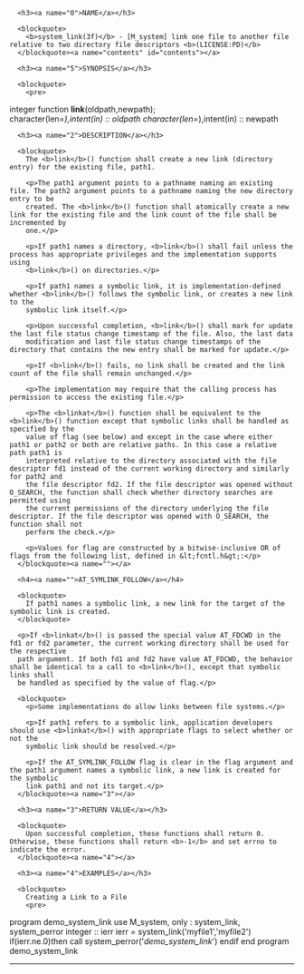 <?
<body?>
<!DOCTYPE html PUBLIC "-//W3C//DTD XHTML 1.0 Transitional//EN"
    "http://www.w3.org/TR/xhtml1/DTD/xhtml1-transitional.dtd">

<html xmlns="http://www.w3.org/1999/xhtml">
<head>
  <meta name="generator" content="HTML Tidy for Cygwin (vers 25 March 2009), see www.w3.org" />

  <title></title>
</head>

<body>
  <div id="Container">
    <div id="Content">
      <div class="c117"></div><a name="0"></a>

      <h3><a name="0">NAME</a></h3>

      <blockquote>
        <b>system_link(3f)</b> - [M_system] link one file to another file relative to two directory file descriptors <b>(LICENSE:PD)</b>
      </blockquote><a name="contents" id="contents"></a>

      <h3><a name="5">SYNOPSIS</a></h3>

      <blockquote>
        <pre>
integer function <b>link</b>(oldpath,newpath);
<br />    character(len=*),intent(in) :: oldpath
    character(len=*),intent(in) :: newpath
<br />
</pre>
      </blockquote><a name="2"></a>

      <h3><a name="2">DESCRIPTION</a></h3>

      <blockquote>
        The <b>link</b>() function shall create a new link (directory entry) for the existing file, path1.

        <p>The path1 argument points to a pathname naming an existing file. The path2 argument points to a pathname naming the new directory entry to be
        created. The <b>link</b>() function shall atomically create a new link for the existing file and the link count of the file shall be incremented by
        one.</p>

        <p>If path1 names a directory, <b>link</b>() shall fail unless the process has appropriate privileges and the implementation supports using
        <b>link</b>() on directories.</p>

        <p>If path1 names a symbolic link, it is implementation-defined whether <b>link</b>() follows the symbolic link, or creates a new link to the
        symbolic link itself.</p>

        <p>Upon successful completion, <b>link</b>() shall mark for update the last file status change timestamp of the file. Also, the last data
        modification and last file status change timestamps of the directory that contains the new entry shall be marked for update.</p>

        <p>If <b>link</b>() fails, no link shall be created and the link count of the file shall remain unchanged.</p>

        <p>The implementation may require that the calling process has permission to access the existing file.</p>

        <p>The <b>linkat</b>() function shall be equivalent to the <b>link</b>() function except that symbolic links shall be handled as specified by the
        value of flag (see below) and except in the case where either path1 or path2 or both are relative paths. In this case a relative path path1 is
        interpreted relative to the directory associated with the file descriptor fd1 instead of the current working directory and similarly for path2 and
        the file descriptor fd2. If the file descriptor was opened without O_SEARCH, the function shall check whether directory searches are permitted using
        the current permissions of the directory underlying the file descriptor. If the file descriptor was opened with O_SEARCH, the function shall not
        perform the check.</p>

        <p>Values for flag are constructed by a bitwise-inclusive OR of flags from the following list, defined in &lt;fcntl.h&gt;:</p>
      </blockquote><a name=""></a>

      <h4><a name="">AT_SYMLINK_FOLLOW</a></h4>

      <blockquote>
        If path1 names a symbolic link, a new link for the target of the symbolic link is created.
      </blockquote>

      <p>If <b>linkat</b>() is passed the special value AT_FDCWD in the fd1 or fd2 parameter, the current working directory shall be used for the respective
      path argument. If both fd1 and fd2 have value AT_FDCWD, the behavior shall be identical to a call to <b>link</b>(), except that symbolic links shall
      be handled as specified by the value of flag.</p>

      <blockquote>
        <p>Some implementations do allow links between file systems.</p>

        <p>If path1 refers to a symbolic link, application developers should use <b>linkat</b>() with appropriate flags to select whether or not the
        symbolic link should be resolved.</p>

        <p>If the AT_SYMLINK_FOLLOW flag is clear in the flag argument and the path1 argument names a symbolic link, a new link is created for the symbolic
        link path1 and not its target.</p>
      </blockquote><a name="3"></a>

      <h3><a name="3">RETURN VALUE</a></h3>

      <blockquote>
        Upon successful completion, these functions shall return 0. Otherwise, these functions shall return <b>-1</b> and set errno to indicate the error.
      </blockquote><a name="4"></a>

      <h3><a name="4">EXAMPLES</a></h3>

      <blockquote>
        Creating a Link to a File
        <pre>
   program demo_system_link
   use M_system, only : system_link, system_perror
   integer :: ierr
   ierr = system_link('myfile1','myfile2')
   if(ierr.ne.0)then
      call system_perror('*demo_system_link*')
   endif
   end program demo_system_link
<br />
</pre>
      </blockquote>
      <hr />
    </div>
  </div>
</body>
</html>
